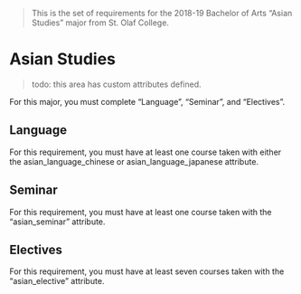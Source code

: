 > This is the set of requirements for the 2018-19 Bachelor of Arts “Asian Studies” major from St. Olaf College.

# Asian Studies
> todo: this area has custom attributes defined.

For this major, you must complete “Language”, “Seminar”, and “Electives”.

## Language
For this requirement, you must have at least one course taken with either the asian_language_chinese or asian_language_japanese attribute.


## Seminar
For this requirement, you must have at least one course taken with the “asian_seminar” attribute.


## Electives
For this requirement, you must have at least seven courses taken with the “asian_elective” attribute.



